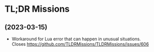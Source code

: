 # TL;DR Missions

##  (2023-03-15)
 

- Workaround for Lua error that can happen in unusual situations.  
    Closes https://github.com/TLDRMissions/TLDRMissions/issues/606  
